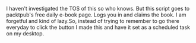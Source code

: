 I haven't investigated the TOS of this so who knows. But this script goes to packtpub's free daily e-book page. Logs you in and claims the book. I am forgetful and kind of lazy.So, instead of trying to remember to go there everyday to click the button I made this and have it set as a scheduled task on my desktop.
